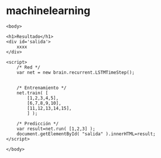 # machinelearning
<html>
	<head>
		<script src='https://cdn.rawgit.com/BrainJS/brain.js/master/browser.js'></script>
	</head>

	<body>

	<h1>Resultado</h1>
	<div id='salida'>
		xxxx
	</div>

	<script>
		/* Red */
		var net = new brain.recurrent.LSTMTimeStep();

	
		/* Entrenamiento */
		net.train( [
			[1,2,3,4,5],
			[6,7,8,9,10],
			[11,12,13,14,15],
			] );

		/* Predicción */
		var result=net.run( [1,2,3] );
		document.getElementById( "salida" ).innerHTML=result;
	</script>

	</body>
</html>
